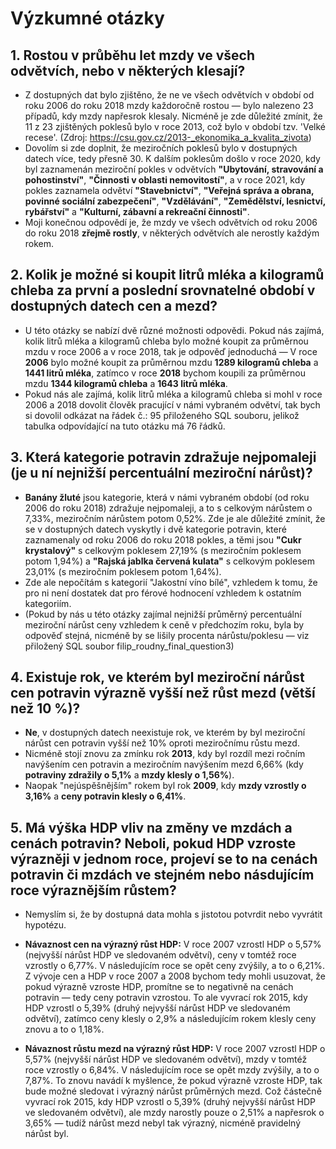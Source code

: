 # Výzkumné otázky

## 1. Rostou v průběhu let mzdy ve všech odvětvích, nebo v některých klesají?

- Z dostupných dat bylo zjištěno, že ne ve všech odvětvích v období od roku 2006 do roku 2018 mzdy každoročně rostou — bylo nalezeno 23 případů, kdy mzdy napřesrok klesaly. Nicméně je zde důležité zmínit, že 11 z 23 zjištěných poklesů bylo v roce 2013, což bylo v období tzv. 'Velké recese'. 
(Zdroj: https://csu.gov.cz/2013-_ekonomika_a_kvalita_zivota)
- Dovolím si zde doplnit, že meziročních poklesů bylo v dostupných datech více, tedy přesně 30. K dalším poklesům došlo v roce 2020, kdy byl zaznamenán meziroční pokles v odvětvích **"Ubytování, stravování a pohostinství"**, **"Činnosti v oblasti nemovitostí"**, 
  a v roce 2021, kdy pokles zaznamela odvětví **"Stavebnictví"**, **"Veřejná správa a obrana, povinné sociální zabezpečení"**, **"Vzdělávání"**, **"Zemědělství, lesnictví, rybářství"** a **"Kulturní, zábavní a rekreační činnosti"**.
- Moji konečnou odpovědí je, že mzdy ve všech odvětvích od roku 2006 do roku 2018 **zřejmě rostly**, v některých odvětvích ale nerostly každým rokem.

## 2. Kolik je možné si koupit litrů mléka a kilogramů chleba za první a poslední srovnatelné období v dostupných datech cen a mezd?

- U této otázky se nabízí dvě různé možnosti odpovědi. Pokud nás zajímá, kolik litrů mléka a kilogramů chleba bylo možné koupit za průměrnou mzdu v roce 2006 a v roce 2018, tak je odpověď jednoduchá — V roce **2006** bylo možné koupit za průměrnou mzdu **1289 kilogramů chleba** a **1441 litrů mléka**,
  zatímco v roce **2018** bychom koupili za průměrnou mzdu **1344 kilogramů chleba** a **1643 litrů mléka**.
- Pokud nás ale zajímá, kolik litrů mléka a kilogramů chleba si mohl v roce 2006 a 2018 dovolit člověk pracující v námi vybraném odvětví, tak bych si dovolil odkázat na řádek č.: 95  přiloženého SQL souboru, jelikož tabulka odpovídající na tuto otázku má 76 řádků.

## 3. Která kategorie potravin zdražuje nejpomaleji (je u ní nejnižší percentuální meziroční nárůst)?

- **Banány žluté** jsou kategorie, která v námi vybraném období (od roku 2006 do roku 2018) zdražuje nejpomaleji, a to s celkovým nárůstem o 7,33%, meziročním nárůstem potom 0,52%. Zde je ale důležité zmínit, že se v dostupných datech vyskytly i dvě kategorie potravin, které zaznamenaly od roku
  2006 do roku 2018 pokles, a těmi jsou **"Cukr krystalový"** s celkovým poklesem 27,19% (s meziročním poklesem potom 1,94%)  a **"Rajská jablka červená kulata"** s celkovým poklesem 23,01% (s meziročním poklesem potom 1,64%).
- Zde ale nepočítám s kategorií "Jakostní víno bílé", vzhledem k tomu, že pro ni není dostatek dat pro férové hodnocení vzhledem k ostatním kategoriím.
- (Pokud by nás u této otázky zajímal nejnižší průměrný percentuální meziroční nárůst ceny vzhledem k ceně v předchozím roku, byla by odpověď stejná, nicméně by se lišily procenta nárůstu/poklesu — viz přiložený SQL soubor filip_roudny_final_question3)

## 4. Existuje rok, ve kterém byl meziroční nárůst cen potravin výrazně vyšší než růst mezd (větší než 10 %)?

- **Ne**, v dostupných datech neexistuje rok, ve kterém by byl meziroční nárůst cen potravin vyšší než 10% oproti meziročnímu růstu mezd.
- Nicméně stojí znovu za zmínku rok **2013**, kdy byl rozdíl mezi ročním navýšením cen potravin a meziročním navýšením mezd 6,66% (kdy **potraviny zdražily o 5,1%** a **mzdy klesly o 1,56%**). 
- Naopak "nejúspěšnějším" rokem byl rok **2009**, kdy **mzdy vzrostly o 3,16%** a **ceny potravin klesly o 6,41%**.

##  5. Má výška HDP vliv na změny ve mzdách a cenách potravin? Neboli, pokud HDP vzroste výrazněji v jednom roce, projeví se to na cenách potravin či mzdách ve stejném nebo násdujícím roce výraznějším růstem?

- Nemyslím si, že by dostupná data mohla s jistotou potvrdit nebo vyvrátit hypotézu.
- **Návaznost cen na výrazný růst HDP:**
       V roce 2007 vzrostl HDP o 5,57% (nejvyšší nárůst HDP ve sledovaném odvětví), ceny v tomtéž roce vzrostly o 6,77%. V následujícím roce se opět ceny zvýšily, a to o 6,21%.
       Z vývoje cen a HDP v roce 2007 a 2008 bychom tedy mohli usuzovat, že pokud výrazně vzroste HDP, promítne se to negativně na cenách potravin — tedy ceny potravin vzrostou.
       To ale vyvrací rok 2015, kdy HDP vzrostl o 5,39% (druhý nejvyšší nárůst HDP ve sledovaném odvětví), zatímco ceny klesly o 2,9% a následujícím rokem klesly ceny znovu a to o 1,18%.

- **Návaznost růstu mezd na výrazný růst HDP:**
       V roce 2007 vzrostl HDP o 5,57% (nejvyšší nárůst HDP ve sledovaném odvětví), mzdy v tomtéž roce vzrostly o 6,84%. V následujícím roce se opět mzdy zvýšily, a to o 7,87%.
       To znovu navádí k myšlence, že pokud výrazně vzroste HDP, tak bude možné sledovat i výrazný nárůst průměrných mezd.
       Což částečně vyvrací rok 2015, kdy HDP vzrostl o 5,39% (druhý nejvyšší nárůst HDP ve sledovaném odvětví), ale mzdy narostly pouze o 2,51% a napřesrok o 3,65% — tudíž nárůst mezd nebyl tak výrazný, nicméně pravidelný nárůst byl.
